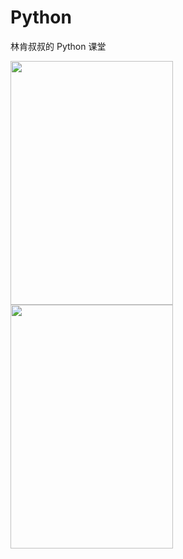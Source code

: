 # Python
林肯叔叔的 Python 课堂

<image src="https://user-images.githubusercontent.com/11325103/38807721-1bc01902-41b0-11e8-9f9e-d02968e57097.png" width=260 height=390>

<image src="https://user-images.githubusercontent.com/11325103/38807744-2dc7f2fa-41b0-11e8-8adc-22bd2bc6c956.png" width=260 height=390>

